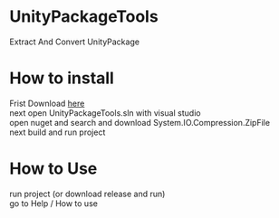 # UnityPackageTools
Extract And Convert UnityPackage

# How to install
Frist Download [here](https://github.com/fazel87/UnityPackageTools/archive/refs/heads/main.zip)<br>
next open UnityPackageTools.sln with visual studio<br>
open nuget and search and download System.IO.Compression.ZipFile<br>
next build and run project<br>

# How to Use
run project (or download release and run)<br>
go to Help / How to use<br>
